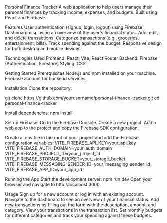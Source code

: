 Personal Finance Tracker
A web application to help users manage their personal finances by tracking income, expenses, and budgets. Built using React and Firebase.

Features
User authentication (signup, login, logout) using Firebase.
Dashboard displaying an overview of the user's financial status.
Add, edit, and delete transactions.
Categorize transactions (e.g., groceries, entertainment, bills).
Track spending against the budget.
Responsive design for both desktop and mobile devices.

Technologies Used
Frontend: React, Vite, React Router
Backend: Firebase (Authentication, Firestore)
Styling: CSS

Getting Started
Prerequisites
Node.js and npm installed on your machine.
Firebase account for backend services.

Installation
Clone the repository:

git clone https://github.com/yourusername/personal-finance-tracker.git
cd personal-finance-tracker

Install dependencies:
npm install

Set up Firebase:
Go to the Firebase Console.
Create a new project.
Add a web app to the project and copy the Firebase SDK configuration.

Create a .env file in the root of your project and add the Firebase configuration variables:
VITE_FIREBASE_API_KEY=your_api_key
VITE_FIREBASE_AUTH_DOMAIN=your_auth_domain
VITE_FIREBASE_PROJECT_ID=your_project_id
VITE_FIREBASE_STORAGE_BUCKET=your_storage_bucket
VITE_FIREBASE_MESSAGING_SENDER_ID=your_messaging_sender_id
VITE_FIREBASE_APP_ID=your_app_id

Running the App
Start the development server:
npm run dev
Open your browser and navigate to http://localhost:3000.

Usage
Sign up for a new account or log in with an existing account.
Navigate to the dashboard to see an overview of your financial status.
Add new transactions by filling out the form with the description, amount, and category.
View your transactions in the transaction list.
Set monthly budgets for different categories and track your spending against these budgets.

